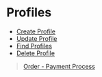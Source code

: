   # Profiles

  - [Create Profile](profile/create.md)
  - [Update Profile](profile/update.md)
  - [Find Profiles](profile/find.md)
  - [Delete Profile](profile/delete.md)


> [Order - Payment Process](profile/order.md)